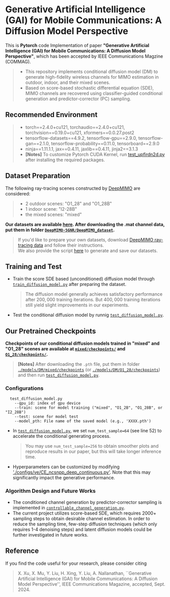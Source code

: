 # Generative Artificial Intelligence (GAI) for Mobile Communications: A Diffusion Model Perspective

This is **Pytorch** code Implementation of paper **"Generative Artificial Intelligence (GAI) for Mobile Communications: A Diffusion Model Perspective"**, which has been accepted by IEEE Communications Magzine (COMMAG).

> + This repository implements conditional diffusion model (DM) to generate high-fidelity wireless channels for MIMO estimation in outdoor, indoor, and their mixed scenes.
> + Based on score-based stochastic differential equation (SDE), MIMO channels are recovered using classifier-guided conditional generation and predictor-corrector (PC) sampling.

## Recommended Environment
>+ torch==2.4.0+cu121, torchaudio==2.4.0+cu121, torchvision==0.19.0+cu121, xformers==0.0.27.post2
>+ tensorflow-datasets==4.9.2, tensorflow-gpu==2.9.0, tensorflow-gan==2.1.0, tensorflow-probability==0.11.0, tensorboard==2.9.0
>+ ninja==1.11.1.1, jax==0.4.11, jaxlib==0.4.11, jinja2==3.1.3
>+ **[Notes]** To customize Pytorch CUDA Kernel, run [test_upfirdn2d.py](./sde_score/op/test/test_upfirdn2d.py) after installing the required packages. 

## Dataset Preparation
The following ray-tracing scenes constructed by [DeepMIMO](https://www.deepmimo.net/versions/5gnr/) are considered:
  > + 2 outdoor scenes: "O1_28" and "O1_28B"
  > + 1 indoor scene: "I2-28B"
  > + the mixed scenes: "mixed" <br>

**Our datasets are available [here](https://drive.google.com/drive/folders/1AwuStJrzWd1K4oBgbI8u3ua5IMKYO-PZ?usp=sharing). After downloading the .mat channel data, put them in folder [`DeepMIMO-5GNR/DeepMIMO_dataset`](./DeepMIMO-5GNR/DeepMIMO_dataset).**
> If you'd like to prepare your own datasets, download [DeepMIMO ray-tracing data](https://www.deepmimo.net/scenarios/) and follow their instructions. <br>
> We also provide the script [here](./DeepMIMO-5GNR/DeepMIMO_Dataset_Generator.m) to generate and save our datasets.


## Training and Test
+ Train the score SDE based (unconditioned) diffusion model through [`train_diffusion_model.py`](./train_diffusion_model.py) after preparing the dataset. 
  > The diffusion model generally achieves satisfactory performance after $200,000$ training iterations. But $400,000$ training iterations still yield slight improvements in our experiments.
+ Test the conditional diffusion model by runnig [`test_diffusion_model.py`](./test_diffusion_model.py). <br>


## Our Pretrained Checkpoints 
**Checkpoints of our conditional diffusion models trained in "mixed" and "O1_28" scenes are available at [`mixed/checkpoints/`](https://drive.google.com/drive/folders/1Gu5Vyj8VIYAKS48T3Ol3WUI-YhiXfRza?usp=sharing) and [`O1_28/checkpoints/`](https://drive.google.com/drive/folders/1_BZ831vk7W25xhw49ta6h5hI-si12cwx?usp=sharing).
<br>**
>**[Notes]** After downloading the ``.pth`` file, put them in folder [`./models/DM/mixed/checkpoints`](./models/DM/mixed/checkpoints) (or [`./models/DM/O1_28/checkpoints`](./models/DM/O1_28/checkpoints)) and then run [`test_diffusion_model.py`](./test_diffusion_model.py).
### Configurations
```
  test_diffusion_model.py
    --gpu_id: index of gpu device
    --train: scene for model training ("mixed", "O1_2B", "O1_28B", or "I2_28B")
    --test: scene for model test
    --model_pth: File name of the saved model (e.g., 'XXXX.pth')
```
+ In [`test_diffusion_model.py`](./test_diffusion_model.py), we set `num_test_sample=64` (see line 52) to accelerate the conditional generating process. <br>
  > You may use `num_test_sample=256` to obtain smoother plots and reproduce results in our paper, but this will take longer inference time.
+ Hyperparameters can be customized by modifying ['./configs/ve/CE_ncsnpp_deep_continuous.py'](./configs/ve/CE_ncsnpp_deep_continuous.py). Note that this may significantly impact the generative performance.
### Algorithm Design and Future Works
+ The conditioned channel generation by predictor-corrector sampling is implemented in [`controllable_channel_generation.py`](./controllable_channel_generation.py).
+ The current project utilizes score-based SDE, which requires 2000+ sampling steps to obtain desirable channel estimation. In order to reduce the sampling time, few-step diffusion techniques (which only requires 1-4 denoising steps) and latent diffusion models could be further investigated in future works.

## Reference
If you find the code useful for your research, please consider citing
> X. Xu, X. Mu, Y. Liu, H. Xing, Y. Liu, A. Nallanathan, ``Generative Artificial Intelligence (GAI) for Mobile Communications: A Diffusion Model Perspective'', IEEE Communications Magazine, accepted, Sept. 2024.

